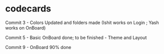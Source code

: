 # codecards

Commit 3 - Colors Updated and folders made (Ishit works on Login ; Yash works on OnBoard)

Commit 5 - Basic OnBoard done; to be finished - Theme and Layout

Commit 9 - OnBoard 90% done

